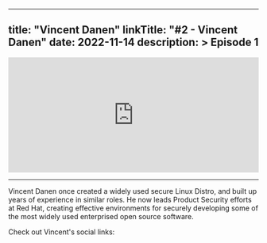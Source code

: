 
---
title: "Vincent Danen"
linkTitle: "#2 - Vincent Danen"
date: 2022-11-14
description: > 
  Episode 1
---

<iframe src="https://open.spotify.com/embed/episode/6yLHTSk8lIaNmHONzrVpjD?utm_source=generator" width="100%" height="232" frameBorder="0" allowfullscreen="" allow="autoplay; clipboard-write; encrypted-media; fullscreen; picture-in-picture"></iframe>

---

Vincent Danen once created a widely used secure Linux Distro, and built up years of experience in similar roles. He now leads Product Security efforts at Red Hat, creating effective environments for securely developing some of the most widely used enterprised open source software.

Check out Vincent's social links:

<div class="row">
    <a href="https://linkedin.com/in/vdanen/"><i class="fab fa-linkedin-in"></i></a> 
    <a href="https://https://twitter.com/vdanen"><i class="fab fa-twitter"></i></a> 
    <a href="https://annvix.com/"><i class="fab fa-newspaper-o"></i></a> 
</div>
